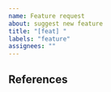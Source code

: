 ```yaml
---
name: Feature request
about: suggest new feature
title: "[feat] "
labels: "feature"
assignees: ""
---
```


<!-- Description -->

## References

